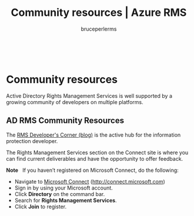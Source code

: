 ﻿---
# required metadata

title: Community resources | Azure RMS
description: AD RMS is well supported by a growing community of developers on multiple platforms.
keywords:
author: bruceperlerms
manager: mbaldwin
ms.date: 04/28/2016
ms.topic: article
ms.prod: azure
ms.service: rights-management
ms.technology: techgroup-identity
ms.assetid: e3bdaa6d-e8ca-421a-a429-553bfc54b78b
# optional metadata

#ROBOTS:
audience: developer
#ms.devlang:
ms.reviewer: shubhamp
ms.suite: ems
#ms.tgt_pltfrm:
#ms.custom:

---

﻿
# Community resources

Active Directory Rights Management Services is well supported by a growing community of developers on multiple platforms.

## AD RMS Community Resources

The [RMS Developer's Corner (blog)](http://blogs.msdn.com/b/rms/) is the active hub for the information protection developer.

The Rights Management Services section on the Connect site is where you can find current deliverables and have the opportunity to offer feedback.

**Note**  
If you haven’t registered on Microsoft Connect, do the following:

-   Navigate to [Microsoft Connect](http://connect.microsoft.com) (http://connect.microsoft.com)
-   Sign in by using your Microsoft account.
-   Click **Directory** on the command bar.
-   Search for **Rights Management Services**.
-   Click **Join** to register.

 

 

 



